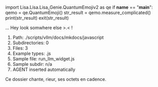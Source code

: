 
import Lisa.Lisa.Lisa_Genie.QuantumEmojiv2 as qe
if __name__ == "__main__":
  qemo = qe.QuantumEmoji()
  str_result = qemo.measure_complicated()
  print(str_result)
  exit(str_result)

... Hey look somwhere else >.< !

1. Path: ./scripts/vllm/docs/mkdocs/javascript
2. Subdirectories: 0
3. Files: 3
4. Example types: .js
5. Sample file: run_llm_widget.js
6. Sample subdir: n/a
7. AGENT inserted automatically

Ce dossier chante, rieur, ses octets en cadence.
